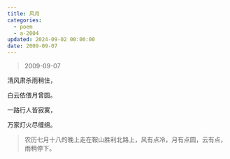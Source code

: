```yaml
---
title: 风月
categories:
  - poem
  - a-2004
updated: 2024-09-02 00:00:00
date: 2009-09-07
---
```


> 2009-09-07

清风肃杀雨稍住，

白云依偎月曾圆。

一路行人皆寂寞，

万家灯火尽缠绵。

> 农历七月十八的晚上走在鞍山胜利北路上，风有点冷，月有点圆，云有点，雨稍停下。
